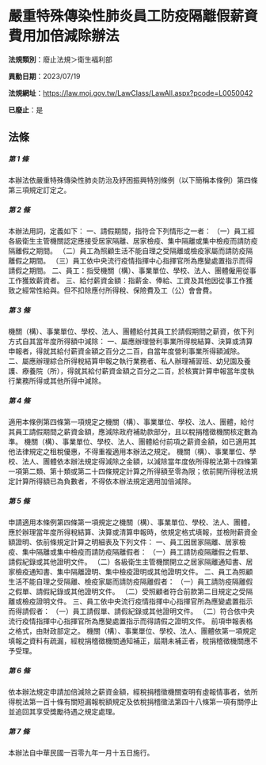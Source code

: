 # 嚴重特殊傳染性肺炎員工防疫隔離假薪資費用加倍減除辦法

**法規類別**：廢止法規＞衛生福利部

**異動日期**：2023/07/19  

**法規網址**：https://law.moj.gov.tw/LawClass/LawAll.aspx?pcode=L0050042

**已廢止**：是



## 法條
##### 第 1 條
本辦法依嚴重特殊傳染性肺炎防治及紓困振興特別條例（以下簡稱本條例）第四條第三項規定訂定之。

##### 第 2 條
本辦法用詞，定義如下：
一、請假期間，指符合下列情形之一者：
（一）員工經各級衛生主管機關認定應接受居家隔離、居家檢疫、集中隔離或集中檢疫而請防疫隔離假之期間。
（二）員工為照顧生活不能自理之受隔離或檢疫家屬而請防疫隔離假之期間。
（三）員工依中央流行疫情指揮中心指揮官所為應變處置指示而得請假之期間。
二、員工：指受機關（構）、事業單位、學校、法人、團體僱用從事工作獲致薪資者。
三、給付薪資金額：指薪金、俸給、工資及其他因從事工作獲致之經常性給與。但不扣除應付所得稅、保險費及工（公）會會費。

##### 第 3 條
機關（構）、事業單位、學校、法人、團體給付其員工於請假期間之薪資，依下列方式自其當年度所得額中減除：
一、屬應辦理營利事業所得稅結算、決算或清算申報者，得就其給付薪資金額之百分之二百，自當年度營利事業所得額減除。
二、屬應辦理綜合所得稅結算申報之執行業務者、私人辦理補習班、幼兒園及養護、療養院（所），得就其給付薪資金額之百分之二百，於核實計算申報當年度執行業務所得或其他所得中減除。

##### 第 4 條
適用本條例第四條第一項規定之機關（構）、事業單位、學校、法人、團體，給付其員工請假期間之薪資金額，應減除政府補助款部分，且以稅捐稽徵機關核定數為準。
機關（構）、事業單位、學校、法人、團體給付前項之薪資金額，如已適用其他法律規定之租稅優惠，不得重複適用本辦法之規定。
機關（構）、事業單位、學校、法人、團體依本辦法規定得減除之金額，以減除當年度依所得稅法第十四條第一項第二類、第十類或第二十四條規定計算之所得額至零為限；依前開所得稅法規定計算所得額已為負數者，不得依本辦法規定適用加倍減除。

##### 第 5 條
申請適用本條例第四條第一項規定之機關（構）、事業單位、學校、法人、團體，應於辦理當年度所得稅結算、決算或清算申報時，依規定格式填報，並檢附薪資金額證明、依前條規定計算之明細表及下列文件：
一、員工因居家隔離、居家檢疫、集中隔離或集中檢疫而請防疫隔離假者：
（一）員工請防疫隔離假之假單、請假紀錄或其他證明文件。
（二）各級衛生主管機關開立之居家隔離通知書、居家檢疫通知書、集中隔離證明、集中檢疫證明或其他證明文件。
二、員工為照顧生活不能自理之受隔離、檢疫家屬而請防疫隔離假者：
（一）員工請防疫隔離假之假單、請假紀錄或其他證明文件。
（二）受照顧者符合前款第二目規定之受隔離或檢疫證明文件。
三、員工依中央流行疫情指揮中心指揮官所為應變處置指示而得請假者：
（一）員工請假單、請假紀錄或其他證明文件。
（二）符合依中央流行疫情指揮中心指揮官所為應變處置指示而得請假之證明文件。
前項申報表格之格式，由財政部定之。
機關（構）、事業單位、學校、法人、團體依第一項規定填報之資料有疏漏，經稅捐稽徵機關通知補正，屆期未補正者，稅捐稽徵機關應不予受理。

##### 第 6 條
依本辦法規定申請加倍減除之薪資金額，經稅捐稽徵機關查明有虛報情事者，依所得稅法第一百十條有關短漏報稅額規定及依稅捐稽徵法第四十八條第一項有關停止並追回其享受獎勵待遇之規定處理。

##### 第 7 條
本辦法自中華民國一百零九年一月十五日施行。


